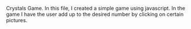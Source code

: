 Crystals Game.
In this file, I created a simple game using javascript. In the game I have the user add up to the desired number by clicking on certain pictures.